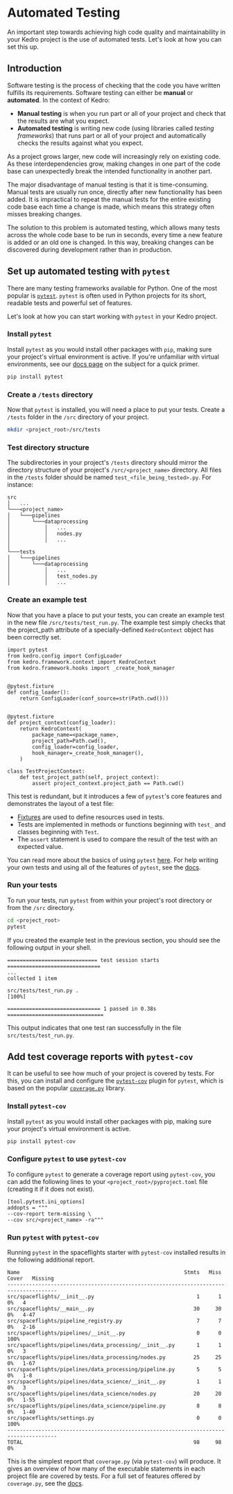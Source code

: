 # Automated Testing

An important step towards achieving high code quality and maintainability in your Kedro project is the use of automated tests. Let's look at how you can set this up.
## Introduction

Software testing is the process of checking that the code you have written fulfills its requirements. Software testing can either be **manual** or **automated**. In the context of Kedro:
- **Manual testing** is when you run part or all of your project and check that the results are what you expect.
- **Automated testing** is writing new code (using libraries called _testing frameworks_) that runs part or all of your project and automatically checks the results against what you expect.

As a project grows larger, new code will increasingly rely on existing code. As these interdependencies grow, making changes in one part of the code base can unexpectedly break the intended functionality in another part.

The major disadvantage of manual testing is that it is time-consuming. Manual tests are usually run once, directly after new functionality has been added. It is impractical to repeat the manual tests for the entire existing code base each time a change is made, which means this strategy often misses breaking changes. 

The solution to this problem is automated testing, which allows many tests across the whole code base to be run in seconds, every time a new feature is added or an old one is changed. In this way, breaking changes can be discovered during development rather than in production.

## Set up automated testing with `pytest`

There are many testing frameworks available for Python. One of the most popular is [`pytest`](https://docs.pytest.org/). `pytest` is often used in Python projects for its short, readable tests and powerful set of features.

Let's look at how you can start working with `pytest` in your Kedro project.

### Install `pytest`

Install `pytest` as you would install other packages with `pip`, making sure your project's virtual environment is active.  If you're unfamiliar with virtual environments, see our [docs page](https://kedro.readthedocs.io/en/stable/get_started/prerequisites.html#virtual-environments) on the subject for a quick primer.

```bash
pip install pytest
```

### Create a `/tests` directory

Now that `pytest` is installed, you will need a place to put your tests. Create a `/tests` folder in the `/src` directory of your project.

```bash
mkdir <project_root>/src/tests
```

### Test directory structure

The subdirectories in your project's `/tests` directory should mirror the directory structure of your project's `/src/<project_name>` directory. All files in the `/tests` folder should be named `test_<file_being_tested>.py`. For instance:

```
src
│   ...
└───<project_name>
│   └───pipelines
│       └───dataprocessing
│           │   ...
│           │   nodes.py
│           │   ...
│   
└───tests
│   └───pipelines
│       └───dataprocessing
│           │   ...
│           │   test_nodes.py
│           │   ...
```

### Create an example test

Now that you have a place to put your tests, you can create an example test in the new file `/src/tests/test_run.py`. The example test simply checks that the project_path attribute of a specially-defined `KedroContext` object has been correctly set.

```
import pytest
from kedro.config import ConfigLoader
from kedro.framework.context import KedroContext
from kedro.framework.hooks import _create_hook_manager


@pytest.fixture
def config_loader():
    return ConfigLoader(conf_source=str(Path.cwd()))


@pytest.fixture
def project_context(config_loader):
    return KedroContext(
        package_name=<package_name>,
        project_path=Path.cwd(),
        config_loader=config_loader,
        hook_manager=_create_hook_manager(),
    )

class TestProjectContext:
    def test_project_path(self, project_context):
        assert project_context.project_path == Path.cwd()
```

This test is redundant, but it introduces a few of `pytest`'s core features and demonstrates the layout of a test file:
- [Fixtures](https://docs.pytest.org/en/7.1.x/explanation/fixtures.html#about-fixtures) are used to define resources used in tests.
- Tests are implemented in methods or functions beginning with `test_` and classes beginning with `Test`.
- The `assert` statement is used to compare the result of the test with an expected value.

You can read more about the basics of using `pytest` [here](https://docs.pytest.org/en/7.1.x/getting-started.html). For help writing your own tests and using all of the features of `pytest`, see the [docs](https://docs.pytest.org/).

### Run your tests

To run your tests, run `pytest` from within your project's root directory or from the `/src` directory.

```bash
cd <project_root>
pytest
```

If you created the example test in the previous section, you should see the following output in your shell.

```
============================= test session starts ==============================
...
collected 1 item

src/tests/test_run.py .                                                  [100%]

============================== 1 passed in 0.38s ===============================
```

This output indicates that one test ran successfully in the file `src/tests/test_run.py`.

## Add test coverage reports with `pytest-cov`

It can be useful to see how much of your project is covered by tests. For this, you can install and configure the [`pytest-cov`](https://pypi.org/project/pytest-cov/) plugin for `pytest`, which is based on the popular [`coverage.py`](https://coverage.readthedocs.io/) library.

### Install `pytest-cov`

Install `pytest` as you would install other packages with pip, making sure your project's virtual environment is active.

```bash
pip install pytest-cov
```

### Configure `pytest` to use `pytest-cov`

To configure `pytest` to generate a coverage report using `pytest-cov`, you can add the following lines to your `<project_root>/pyproject.toml` file (creating it if it does not exist).

```
[tool.pytest.ini_options]
addopts = """
--cov-report term-missing \
--cov src/<project_name> -ra"""
```

### Run `pytest` with `pytest-cov`

Running `pytest` in the spaceflights starter with `pytest-cov` installed results in the following additional report.

```
Name                                                     Stmts   Miss  Cover   Missing
--------------------------------------------------------------------------------------
src/spaceflights/__init__.py                                 1      1     0%   4
src/spaceflights/__main__.py                                30     30     0%   4-47
src/spaceflights/pipeline_registry.py                        7      7     0%   2-16
src/spaceflights/pipelines/__init__.py                       0      0   100%
src/spaceflights/pipelines/data_processing/__init__.py       1      1     0%   3
src/spaceflights/pipelines/data_processing/nodes.py         25     25     0%   1-67
src/spaceflights/pipelines/data_processing/pipeline.py       5      5     0%   1-8
src/spaceflights/pipelines/data_science/__init__.py          1      1     0%   3
src/spaceflights/pipelines/data_science/nodes.py            20     20     0%   1-55
src/spaceflights/pipelines/data_science/pipeline.py          8      8     0%   1-40
src/spaceflights/settings.py                                 0      0   100%
--------------------------------------------------------------------------------------
TOTAL                                                       98     98     0%
```

This is the simplest report that `coverage.py` (via `pytest-cov`) will produce. It gives an overview of how many of the executable statements in each project file are covered by tests. For a full set of features offered by `coverage.py`, see the [docs](https://coverage.readthedocs.io/).
